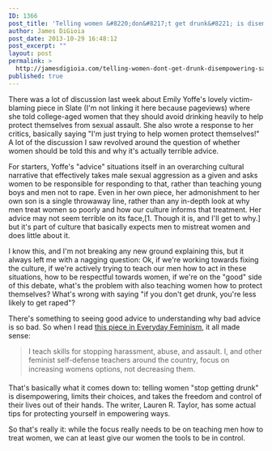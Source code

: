 ```yaml
---
ID: 1366
post_title: 'Telling women &#8220;don&#8217;t get drunk&#8221; is disempowering, so what do we say?'
author: James DiGioia
post_date: 2013-10-29 16:48:12
post_excerpt: ""
layout: post
permalink: >
  http://jamesdigioia.com/telling-women-dont-get-drunk-disempowering-say/
published: true
---
```

There was a lot of discussion last week about Emily Yoffe's lovely victim-blaming piece in Slate (I'm not linking it here because pageviews) where she told college-aged women that they should avoid drinking heavily to help protect themselves from sexual assault. She also wrote a response to her critics, basically saying "I'm just trying to help women protect themselves!" A lot of the discussion I saw revolved around the question of whether women should be told this and why it's actually terrible advice.

<!--more-->

For starters, Yoffe's "advice" situations itself in an overarching cultural narrative that effectively takes male sexual aggression as a given and asks women to be responsible for responding to that, rather than teaching young boys and men not to rape. Even in her own piece, her admonishment to her own son is a single throwaway line, rather than any in-depth look at why men treat women so poorly and how our culture informs that treatment. Her advice may not seem terrible on its face,[1. Though it is, and I'll get to why.] but it's part of culture that basically expects men to mistreat women and does little about it.

I know this, and I'm not breaking any new ground explaining this, but it always left me with a nagging question: Ok, if we're working towards fixing the culture, if we're actively trying to teach our men how to act in these situations, how to be respectful towards women, if we're on the "good" side of this debate, what's the problem with also teaching women how to protect themselves? What's wrong with saying "if you don't get drunk, you're less likely to get raped"?

There's something to seeing good advice to understanding why bad advice is so bad. So when I read [this piece in Everyday Feminism][1], it all made sense:

> I teach skills for stopping harassment, abuse, and assault. I, and other feminist self-defense teachers around the country, focus on increasing womens options, not decreasing them.

That's basically what it comes down to: telling women "stop getting drunk" is disempowering, limits their choices, and takes the freedom and control of their lives out of their hands. The writer, Lauren R. Taylor, has some actual tips for protecting yourself in empowering ways.

So that's really it: while the focus really needs to be on teaching men how to treat women, we can at least give our women the tools to be in control.

 [1]: http://everydayfeminism.com/2013/10/rape-prevention-3-actual-tools/
